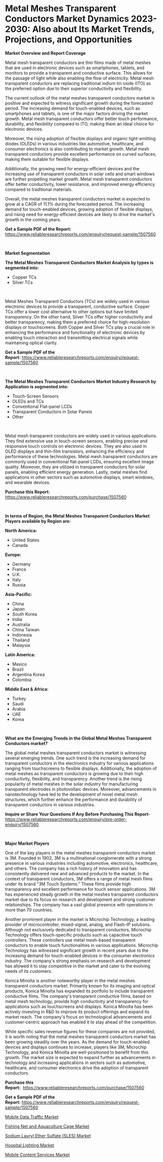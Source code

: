 <p><h1>Metal Meshes Transparent Conductors Market Dynamics 2023-2030: Also about Its Market Trends, Projections, and Opportunities</h1></p><p><strong>Market Overview and Report Coverage</strong></p>
<p><p>Metal mesh transparent conductors are thin films made of metal meshes that are used in electronic devices such as smartphones, tablets, and monitors to provide a transparent and conductive surface. This allows for the passage of light while also enabling the flow of electricity. Metal mesh transparent conductors are replacing traditional indium tin oxide (ITO) as the preferred option due to their superior conductivity and flexibility.</p><p>The current outlook of the metal meshes transparent conductors market is positive and expected to witness significant growth during the forecasted period. The increasing demand for touch-enabled devices, such as smartphones and tablets, is one of the major factors driving the market growth. Metal mesh transparent conductors offer better touch performance, durability, and flexibility compared to ITO, making them an ideal choice for electronic devices.</p><p>Moreover, the rising adoption of flexible displays and organic light-emitting diodes (OLEDs) in various industries like automotive, healthcare, and consumer electronics is also contributing to market growth. Metal mesh transparent conductors provide excellent performance on curved surfaces, making them suitable for flexible displays.</p><p>Additionally, the growing need for energy-efficient devices and the increasing use of transparent conductors in solar cells and smart windows are further propelling market growth. Metal mesh transparent conductors offer better conductivity, lower resistance, and improved energy efficiency compared to traditional materials.</p><p>Overall, the metal meshes transparent conductors market is expected to grow at a CAGR of 11.1% during the forecasted period. The increasing demand for touch-enabled devices, growing adoption of flexible displays, and rising need for energy-efficient devices are likely to drive the market's growth in the coming years.</p></p>
<p><strong>Get a Sample PDF of the Report:</strong> <a href="https://www.reliableresearchreports.com/enquiry/request-sample/1507560">https://www.reliableresearchreports.com/enquiry/request-sample/1507560</a></p>
<p>&nbsp;</p>
<p><strong>Market Segmentation</strong></p>
<p><strong>The Metal Meshes Transparent Conductors Market Analysis by types is segmented into:</strong></p>
<p><ul><li>Copper TCs</li><li>Silver TCs</li></ul></p>
<p>&nbsp;</p>
<p><p>Metal Meshes Transparent Conductors (TCs) are widely used in various electronic devices to provide a transparent, conductive surface. Copper TCs offer a lower cost alternative to other options but have limited transparency. On the other hand, Silver TCs offer higher conductivity and better transparency, making them a preferred choice for high-resolution displays or touchscreens. Both Copper and Silver TCs play a crucial role in enhancing the performance and functionality of electronic devices by enabling touch interaction and transmitting electrical signals while maintaining optical clarity.</p></p>
<p><strong>Get a Sample PDF of the Report:</strong>&nbsp;<a href="https://www.reliableresearchreports.com/enquiry/request-sample/1507560">https://www.reliableresearchreports.com/enquiry/request-sample/1507560</a></p>
<p>&nbsp;</p>
<p><strong>The Metal Meshes Transparent Conductors Market Industry Research by Application is segmented into:</strong></p>
<p><ul><li>Touch-Screen Sensors</li><li>OLEDs and TCs</li><li>Conventional Flat-panel LCDs</li><li>Transparent Conductors in Solar Panels</li><li>Other</li></ul></p>
<p>&nbsp;</p>
<p><p>Metal mesh transparent conductors are widely used in various applications. They find extensive use in touch-screen sensors, enabling precise and responsive touch controls on electronic devices. They are also used in OLED displays and thin-film transistors, enhancing the efficiency and performance of these technologies. Metal mesh transparent conductors are commonly used in conventional flat-panel LCDs, ensuring excellent image quality. Moreover, they are utilized in transparent conductors for solar panels, enabling efficient energy generation. Lastly, metal meshes find applications in other sectors such as automotive displays, smart windows, and wearable devices.</p></p>
<p><strong>Purchase this Report:</strong>&nbsp; <a href="https://www.reliableresearchreports.com/purchase/1507560">https://www.reliableresearchreports.com/purchase/1507560</a></p>
<p>&nbsp;</p>
<p><strong>In terms of Region, the Metal Meshes Transparent Conductors Market Players available by Region are:</strong></p>
<p>
    <p> <strong> North America: </strong>
        <ul>
            <li>United States</li>
            <li>Canada</li>
        </ul>
        </p> 
    <p> <strong> Europe: </strong>
        <ul>
            <li>Germany</li>
            <li>France</li>
            <li>U.K.</li>
            <li>Italy</li>
            <li>Russia</li>
        </ul>
        </p> 
    <p> <strong> Asia-Pacific: </strong>
        <ul>
            <li>China</li>
            <li>Japan</li>
            <li>South Korea</li>
            <li>India</li>
            <li>Australia</li>
            <li>China Taiwan</li>
            <li>Indonesia</li>
            <li>Thailand</li>
            <li>Malaysia</li>
        </ul>
        </p> 
    <p> <strong> Latin America: </strong>
        <ul>
            <li>Mexico</li>
            <li>Brazil</li>
            <li>Argentina Korea</li>
            <li>Colombia</li>
        </ul>
        </p> 
    <p> <strong> Middle East & Africa: </strong>
        <ul>
            <li>Turkey</li>
            <li>Saudi</li>
            <li>Arabia</li>
            <li>UAE</li>
            <li>Korea</li>
        </ul>
    </p>
    </p>
<p>&nbsp;</p>
<p><strong>What are the Emerging Trends in the Global Metal Meshes Transparent Conductors market?</strong></p>
<p><p>The global metal meshes transparent conductors market is witnessing several emerging trends. One such trend is the increasing demand for transparent conductors in the electronics industry for various applications ranging from touchscreens to flexible displays. Additionally, the adoption of metal meshes as transparent conductors is growing due to their high conductivity, flexibility, and transparency. Another trend is the rising popularity of metal meshes in the solar industry for manufacturing transparent electrodes in photovoltaic devices. Moreover, advancements in nanotechnology have led to the development of novel metal mesh structures, which further enhance the performance and durability of transparent conductors in various industries.</p></p>
<p><strong>Inquire or Share Your Questions If Any Before Purchasing This Report</strong>- <a href="https://www.reliableresearchreports.com/enquiry/pre-order-enquiry/1507560">https://www.reliableresearchreports.com/enquiry/pre-order-enquiry/1507560</a></p>
<p>&nbsp;</p>
<p><strong>Major Market Players</strong></p>
<p><p>One of the key players in the metal meshes transparent conductors market is 3M. Founded in 1902, 3M is a multinational conglomerate with a strong presence in various industries including automotive, electronics, healthcare, and others. The company has a rich history of innovation and has consistently delivered new and advanced products to the market. In the context of transparent conductors, 3M offers a range of metal mesh films under its brand "3M Touch Systems." These films provide high transparency and excellent performance for touch sensor applications. 3M has experienced steady growth in the metal meshes transparent conductors market due to its focus on research and development and strong customer relationships. The company has a vast global presence with operations in more than 70 countries.</p><p>Another prominent player in the market is Microchip Technology, a leading provider of microcontroller, mixed-signal, analog, and Flash-IP solutions. Although not exclusively dedicated to transparent conductors, Microchip Technology offers touch-specific products such as capacitive touch controllers. These controllers use metal mesh-based transparent conductors to enable touch functionalities in various applications. Microchip Technology has witnessed significant growth in recent years due to the increasing demand for touch-enabled devices in the consumer electronics industry. The company's strong emphasis on research and development has allowed it to stay competitive in the market and cater to the evolving needs of its customers.</p><p>Konica Minolta is another noteworthy player in the metal meshes transparent conductors market. Primarily known for its imaging and optical products, Konica Minolta has expanded its portfolio to include transparent conductive films. The company's transparent conductive films, based on metal mesh technology, provide high conductivity and transparency for applications such as touchscreens and displays. Konica Minolta has been actively investing in R&D to improve its product offerings and expand its market reach. The company's focus on technological advancements and customer-centric approach has enabled it to stay ahead of the competition.</p><p>While specific sales revenue figures for these companies are not provided, it is worth noting that the metal meshes transparent conductors market has been growing steadily over the years. As the demand for touch-enabled devices and displays continues to increase, players like 3M, Microchip Technology, and Konica Minolta are well-positioned to benefit from this growth. The market size is expected to expand further as advancements in technology and increasing applications in sectors such as automotive, healthcare, and consumer electronics drive the adoption of transparent conductors.</p></p>
<p><strong>Purchase this Report:</strong>&nbsp;&nbsp;<a href="https://www.reliableresearchreports.com/purchase/1507560">https://www.reliableresearchreports.com/purchase/1507560</a></p>
<p></p>
<p><strong>Get a Sample PDF of the Report:</strong>&nbsp;<a href="https://www.reliableresearchreports.com/enquiry/request-sample/1507560">https://www.reliableresearchreports.com/enquiry/request-sample/1507560</a></p>
<p><p><a href="https://medium.com/@rfadda741254/mobile-data-traffic-market-insight-market-trends-growth-forecasted-from-2023-to-2030-daa7b2128a4a">Mobile Data Traffic Market</a></p><p><a href="https://www.linkedin.com/pulse/fishing-net-aquaculture-cage-market-size-forecast-2023/">Fishing Net and Aquaculture Cage Market</a></p><p><a href="https://www.linkedin.com/pulse/sodium-lauryl-ether-sulfate-sles-market-size-forecast/">Sodium Lauryl Ether Sulfate (SLES) Market</a></p><p><a href="https://www.linkedin.com/pulse/hospital-lighting-market-size-forecast-2023-2030-insight-xperts/">Hospital Lighting Market</a></p><p><a href="https://medium.com/@azadyoi012547/mobile-content-services-nbsp-market-focuses-on-market-share-size-and-projected-forecast-till-2030-4b55d3c4983c">Mobile Content Services Market</a></p></p>